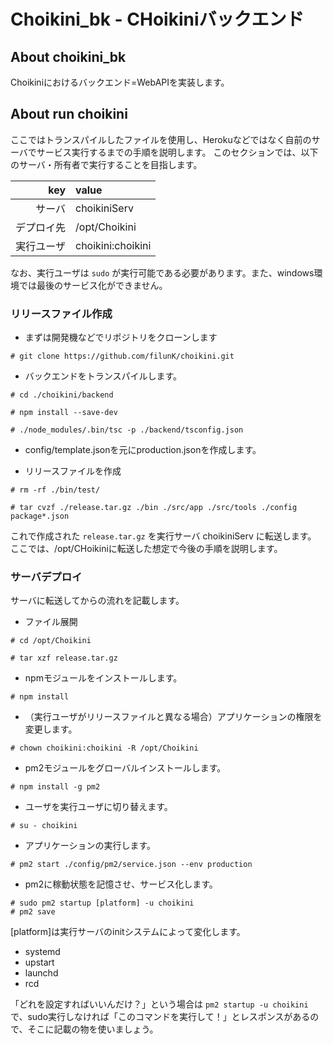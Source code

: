 # Choikini_bk - CHoikiniバックエンド

## About choikini_bk

Choikiniにおけるバックエンド=WebAPIを実装します。

## About run choikini

ここではトランスパイルしたファイルを使用し、Herokuなどではなく自前のサーバでサービス実行するまでの手順を説明します。
このセクションでは、以下のサーバ・所有者で実行することを目指します。

| key | value |
|-:|:-|
| サーバ | choikiniServ |
| デプロイ先 | /opt/Choikini |
| 実行ユーザ | choikini:choikini |

なお、実行ユーザは ``sudo`` が実行可能である必要があります。また、windows環境では最後のサービス化ができません。

### リリースファイル作成

* まずは開発機などでリポジトリをクローンします

``` clone repo
# git clone https://github.com/filunK/choikini.git
```

* バックエンドをトランスパイルします。

``` build flow
# cd ./choikini/backend

# npm install --save-dev

# ./node_modules/.bin/tsc -p ./backend/tsconfig.json
```

* config/template.jsonを元にproduction.jsonを作成します。

* リリースファイルを作成

``` release module
# rm -rf ./bin/test/

# tar cvzf ./release.tar.gz ./bin ./src/app ./src/tools ./config package*.json
```

これで作成された ``release.tar.gz`` を実行サーバ choikiniServ に転送します。
ここでは、/opt/CHoikiniに転送した想定で今後の手順を説明します。

### サーバデプロイ

サーバに転送してからの流れを記載します。

* ファイル展開

``` extract
# cd /opt/Choikini

# tar xzf release.tar.gz
```

* npmモジュールをインストールします。

```install npm
# npm install
```

* （実行ユーザがリリースファイルと異なる場合）アプリケーションの権限を変更します。

``` chmod
# chown choikini:choikini -R /opt/Choikini
```

* pm2モジュールをグローバルインストールします。

``` install pm2
# npm install -g pm2
```

* ユーザを実行ユーザに切り替えます。

``` su
# su - choikini
```

* アプリケーションの実行します。

``` run app(via config)
# pm2 start ./config/pm2/service.json --env production
```

* pm2に稼動状態を記憶させ、サービス化します。

``` servisize
# sudo pm2 startup [platform] -u choikini
# pm2 save
```

[platform]は実行サーバのinitシステムによって変化します。

* systemd
* upstart
* launchd
* rcd

「どれを設定すればいいんだけ？」という場合は ``pm2 startup -u choikini`` で、sudo実行しなければ「このコマンドを実行して！」とレスポンスがあるので、そこに記載の物を使いましょう。
